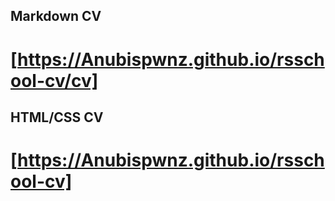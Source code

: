 ## Markdown CV
# [https://Anubispwnz.github.io/rsschool-cv/cv]
## HTML/CSS CV
# [https://Anubispwnz.github.io/rsschool-cv]
